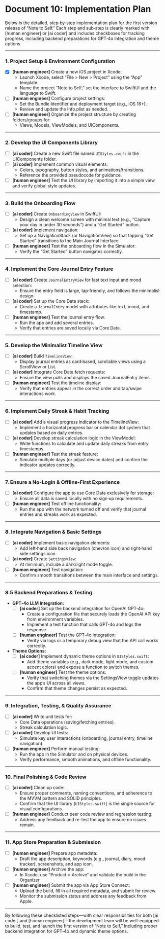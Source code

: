 # Document 10: Implementation Plan

Below is the detailed, step‑by‑step implementation plan for the first version release of “Note to Self.” Each step and sub‑step is clearly marked with [human engineer] or [ai coder] and includes checkboxes for tracking progress, including backend preparations for GPT‑4o integration and theme options.

---

### 1. Project Setup & Environment Configuration

- [x]  **[human engineer]** Create a new iOS project in Xcode:
    - Launch Xcode, select “File > New > Project” using the “App” template.
    - Name the project “Note to Self,” set the interface to SwiftUI and the language to Swift.
- [ ]  **[human engineer]** Configure project settings:
    - Set the Bundle Identifier and deployment target (e.g., iOS 16+).
    - Review and update the Info.plist as needed.
- [ ]  **[human engineer]** Organize the project structure by creating folders/groups for:
    - Views, Models, ViewModels, and UIComponents.

---

### 2. Develop the UI Components Library

- [ ]  **[ai coder]** Create a new Swift file named `UIStyles.swift` in the UIComponents folder.
- [ ]  **[ai coder]** Implement common visual elements:
    - Colors, typography, button styles, and animations/transitions.
    - Reference the provided pseudocode for guidance.
- [ ]  **[human engineer]** Test the UI library by importing it into a simple view and verify global style updates.

---

### 3. Build the Onboarding Flow

- [ ]  **[ai coder]** Create `OnboardingView` in SwiftUI:
    - Design a clean welcome screen with minimal text (e.g., “Capture your day in under 30 seconds”) and a “Get Started” button.
- [ ]  **[ai coder]** Implement navigation:
    - Set up a NavigationStack (or NavigationView) so that tapping “Get Started” transitions to the Main Journal Interface.
- [ ]  **[human engineer]** Test the onboarding flow in the Simulator:
    - Verify the “Get Started” button navigates correctly.

---

### 4. Implement the Core Journal Entry Feature

- [ ]  **[ai coder]** Create `JournalEntryView` for fast text input and mood selection:
    - Ensure the entry field is large, tap‑friendly, and follows the minimalist design.
- [ ]  **[ai coder]** Set up the Core Data stack:
    - Create a `JournalEntry` model with attributes like text, mood, and timestamp.
- [ ]  **[human engineer]** Test the journal entry flow:
    - Run the app and add several entries.
    - Verify that entries are saved locally via Core Data.

---

### 5. Develop the Minimalist Timeline View

- [ ]  **[ai coder]** Build `TimelineView`:
    - Display journal entries as card‑based, scrollable views using a ScrollView or List.
- [ ]  **[ai coder]** Integrate Core Data fetch requests:
    - Ensure the view pulls and displays the saved JournalEntry items.
- [ ]  **[human engineer]** Test the timeline display:
    - Verify that entries appear in the correct order and tap/swipe interactions work.

---

### 6. Implement Daily Streak & Habit Tracking

- [ ]  **[ai coder]** Add a visual progress indicator to the TimelineView:
    - Implement a horizontal progress bar or calendar dot system that updates based on daily entries.
- [ ]  **[ai coder]** Develop streak calculation logic in the ViewModel:
    - Write functions to calculate and update daily streaks from entry timestamps.
- [ ]  **[human engineer]** Test the streak feature:
    - Simulate multiple days (or adjust device dates) and confirm the indicator updates correctly.

---

### 7. Ensure a No-Login & Offline-First Experience

- [ ]  **[ai coder]** Configure the app to use Core Data exclusively for storage:
    - Ensure all data is saved locally with no sign‑up requirements.
- [ ]  **[human engineer]** Test offline functionality:
    - Run the app with the network turned off and verify that journal entries and streaks work as expected.

---

### 8. Integrate Navigation & Basic Settings

- [ ]  **[ai coder]** Implement basic navigation elements:
    - Add left‑hand side back navigation (chevron icon) and right‑hand side settings icon.
- [ ]  **[ai coder]** Create `SettingsView`:
    - At minimum, include a dark/light mode toggle.
- [ ]  **[human engineer]** Test navigation:
    - Confirm smooth transitions between the main interface and settings.

---

### 8.5 Backend Preparations & Testing

- **GPT‑4o LLM Integration:**
    - [ ]  **[ai coder]** Set up the backend integration for OpenAI GPT‑4o:
        - Create a configuration file that securely loads the OpenAI API key from environment variables.
        - Implement a test function that calls GPT‑4o and logs the response.
    - [ ]  **[human engineer]** Test the GPT‑4o integration:
        - Verify via logs or a temporary debug view that the API call works correctly.
- **Theme Options:**
    - [ ]  **[ai coder]** Implement dynamic theme options in `UIStyles.swift`:
        - Add theme variables (e.g., dark mode, light mode, and custom accent colors) and expose a function to switch themes.
    - [ ]  **[human engineer]** Test the theme options:
        - Verify that switching themes via the SettingsView toggle updates the app’s UI across all views.
        - Confirm that theme changes persist as expected.

---

### 9. Integration, Testing, & Quality Assurance

- [ ]  **[ai coder]** Write unit tests for:
    - Core Data operations (saving/fetching entries).
    - Streak calculation logic.
- [ ]  **[ai coder]** Develop UI tests:
    - Simulate key user interactions (onboarding, journal entry, timeline navigation).
- [ ]  **[human engineer]** Perform manual testing:
    - Run the app in the Simulator and on physical devices.
    - Verify performance, smooth animations, and offline functionality.

---

### 10. Final Polishing & Code Review

- [ ]  **[ai coder]** Clean up code:
    - Ensure proper comments, naming conventions, and adherence to the MVVM pattern and SOLID principles.
    - Confirm that the UI library (`UIStyles.swift`) is the single source for visual configurations.
- [ ]  **[human engineer]** Conduct peer code review and regression testing:
    - Address any feedback and re-test the app to ensure no issues remain.

---

### 11. App Store Preparation & Submission

- [ ]  **[human engineer]** Prepare app metadata:
    - Draft the app description, keywords (e.g., journal, diary, mood tracker), screenshots, and app icon.
- [ ]  **[human engineer]** Archive the app:
    - In Xcode, use “Product > Archive” and validate the build in the Organizer.
- [ ]  **[human engineer]** Submit the app via App Store Connect:
    - Upload the build, fill in all required metadata, and submit for review.
    - Monitor the submission status and address any feedback from Apple.

---

By following these checklisted steps—with clear responsibilities for both [ai coder] and [human engineer]—the development team will be well-equipped to build, test, and launch the first version of “Note to Self,” including proper backend integration for GPT‑4o and dynamic theme options.
